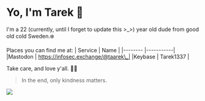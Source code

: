 # Yo, I'm Tarek 🥳

I'm a 22 (currently, until I forget to update this >\_>) year old dude from good old cold Sweden.❄️

Places you can find me at:
| Service | Name |
|-------- |-----------|
|Mastodon | https://infosec.exchange/@taarek\_|
|Keybase | Tarek1337 |

Take care, and love y'all. 💖✨

> In the end, only kindness matters.

![](https://github-readme-stats.vercel.app/api?username=Taarek&count_private=true&show_icons=true&theme=dracula)
